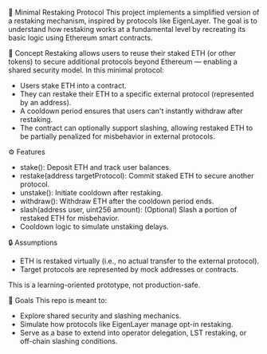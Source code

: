 🧱 Minimal Restaking Protocol
This project implements a simplified version of a restaking mechanism, inspired by protocols like EigenLayer. The goal is to understand how restaking works at a fundamental level by recreating its basic logic using Ethereum smart contracts.

🧠 Concept
Restaking allows users to reuse their staked ETH (or other tokens) to secure additional protocols beyond Ethereum — enabling a shared security model. In this minimal protocol:

- Users stake ETH into a contract.
- They can restake their ETH to a specific external protocol (represented by an address).
- A cooldown period ensures that users can't instantly withdraw after restaking.
- The contract can optionally support slashing, allowing restaked ETH to be partially penalized for misbehavior in external protocols.

⚙️ Features

- stake(): Deposit ETH and track user balances.
- restake(address targetProtocol): Commit staked ETH to secure another protocol.
- unstake(): Initiate cooldown after restaking.
- withdraw(): Withdraw ETH after the cooldown period ends.
- slash(address user, uint256 amount): (Optional) Slash a portion of restaked ETH for misbehavior.
- Cooldown logic to simulate unstaking delays.

🔒 Assumptions

- ETH is restaked virtually (i.e., no actual transfer to the external protocol).
- Target protocols are represented by mock addresses or contracts.

This is a learning-oriented prototype, not production-safe.

🧪 Goals
This repo is meant to:

- Explore shared security and slashing mechanics.
- Simulate how protocols like EigenLayer manage opt-in restaking.
- Serve as a base to extend into operator delegation, LST restaking, or off-chain slashing conditions.
